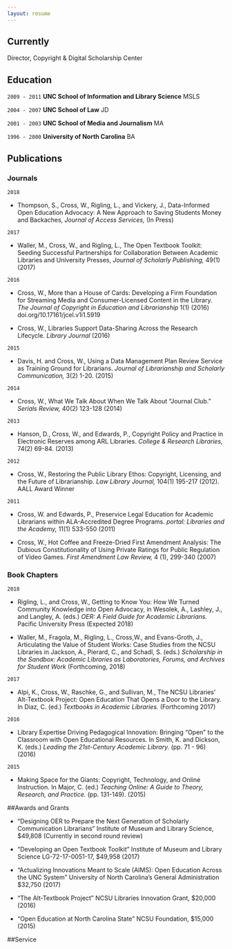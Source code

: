 ```yaml
---
layout: resume
---
```

## Currently

Director, Copyright & Digital Scholarship Center

## Education

`2009 - 2011`
__UNC School of Information and Library Science__
MSLS

`2004 - 2007`
__UNC School of Law__
JD 

`2001 - 2003`
__UNC School of Media and Journalism__
MA 

`1996 - 2000`
__University of North Carolina__
BA

## Publications

<!-- A list is also available [online](http://scholar.google.co.uk/citations?user=LTOTl0YAAAAJ) -->

### Journals

`2018`
- Thompson, S., Cross, W., Rigling, L., and Vickery, J., Data-Informed Open Education Advocacy: A New Approach to Saving Students Money and Backaches, _Journal of Access Services,_ (In Press)

`2017`
- Waller, M., Cross, W., and Rigling, L., The Open Textbook Toolkit: Seeding Successful Partnerships for Collaboration Between Academic Libraries and University Presses, _Journal of Scholarly Publishing,_ 49(1) (2017)

`2016`
- Cross, W., More than a House of Cards: Developing a Firm Foundation for Streaming Media and Consumer-Licensed Content in the Library. _The Journal of Copyright in Education and Librarianship_ 1(1) (2016) doi.org/10.17161/jcel.v1i1.5919

- Cross, W., Libraries Support Data-Sharing Across the Research Lifecycle. _Library Journal_ (2016)

`2015`
- Davis, H. and Cross, W., Using a Data Management Plan Review Service as Training Ground for Librarians. _Journal of Librarianship and Scholarly Communication,_ 3(2) 1-20. (2015)

`2014`
- Cross, W., What We Talk About When We Talk About “Journal Club.” _Serials Review,_ 40(2) 123-128 (2014)

`2013`
- Hanson, D., Cross, W., and Edwards, P., Copyright Policy and Practice in Electronic Reserves among ARL Libraries. _College & Research Libraries,_ 74(2) 69-84. (2013)

`2012`
- Cross, W., Restoring the Public Library Ethos: Copyright, Licensing, and the Future of Librarianship. _Law Library Journal,_ 104(1) 195-217 (2012). AALL Award Winner

`2011`
- Cross, W. and Edwards, P., Preservice Legal Education for Academic Librarians within ALA-Accredited Degree Programs. _portal: Libraries and the Academy,_ 11(1) 533-550 (2011)

- Cross, W., Hot Coffee and Freeze-Dried First Amendment Analysis: The Dubious Constitutionality of Using Private Ratings for Public Regulation of Video Games. _First Amendment Law Review,_ 4 (1), 299-340 (2007)

### Book Chapters

`2018`
- Rigling, L., and Cross, W., Getting to Know You: How We Turned Community Knowledge into Open Advocacy, in Wesolek, A., Lashley, J., and Langley, A. (eds.) _OER: A Field Guide for Academic Librarians._ Pacific University Press (Expected 2018)

- Waller, M., Fragola, M., Rigling, L., Cross,W., and Evans-Groth, J., Articulating the Value of Student Works: Case Studies from the NCSU Libraries in Jackson, A., Pierard, C., and Schadl, S. (eds.) _Scholarship in the Sandbox: Academic Libraries as Laboratories, Forums, and Archives for Student Work_ (Forthcoming, 2018) 

`2017`
- Alpi, K., Cross, W., Raschke, G., and Sullivan, M., The NCSU Libraries’ Alt-Textbook Project: Open Education That Opens a Door to the Library. In Diaz, C. (ed.) _Textbooks in Academic Libraries._ (Forthcoming 2017)

`2016`
- Library Expertise Driving Pedagogical Innovation: Bringing “Open” to the Classroom with Open Educational Resources. In Smith, K. and Dickson, K. (eds.) _Leading the 21st-Century Academic Library._ (pp. 71 - 96) (2016)

`2015`
- Making Space for the Giants: Copyright, Technology, and Online Instruction. In Major, C. (ed.) _Teaching Online: A Guide to Theory, Research, and Practice._ (pp. 131-149). (2015)

##Awards and Grants

* “Designing OER to Prepare the Next Generation of Scholarly Communication Librarians” Institute of Museum and Library Science, $49,808 (Currently in second round review)

* “Developing an Open Textbook Toolkit” Institute of Museum and Library Science LG-72-17-0051-17, $49,958 (2017)

* “Actualizing Innovations Meant to Scale (AIMS): Open Education Across the UNC System” University of North Carolina’s General Administration $32,750 (2017)

* “The Alt-Textbook Project” NCSU Libraries Innovation Grant, $20,000 (2016)

* “Open Education at North Carolina State” NCSU Foundation, $15,000 (2015) 

##Service

<!-- ### Footer

Last updated: June 2017 -->


